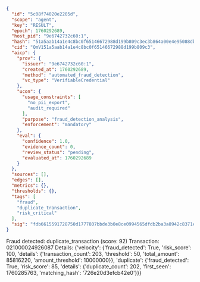```json
{
  "id": "5c08f74020e2205d",
  "scope": "agent",
  "key": "RESULT",
  "epoch": 1760292689,
  "host_pid": "9e6742732c60:1",
  "hash": "51a5aab14a1e4c8bc0f65146672988d199b809c3ec3b864a00e4e95088db52d1",
  "cid": "QmV151a5aab14a1e4c8bc0f65146672988d199b809c3",
  "aicp": {
    "prov": {
      "issuer": "9e6742732c60:1",
      "created_at": 1760292689,
      "method": "automated_fraud_detection",
      "vc_type": "VerifiableCredential"
    },
    "ucon": {
      "usage_constraints": [
        "no_pii_export",
        "audit_required"
      ],
      "purpose": "fraud_detection_analysis",
      "enforcement": "mandatory"
    },
    "eval": {
      "confidence": 1.0,
      "evidence_count": 0,
      "review_status": "pending",
      "evaluated_at": 1760292689
    }
  },
  "sources": [],
  "edges": [],
  "metrics": {},
  "thresholds": {},
  "tags": [
    "fraud",
    "duplicate_transaction",
    "risk_critical"
  ],
  "sig": "fdb6615591728750d1777807bbde3b0e8ce0994565dfdb2ba3a8942c8371e01b"
}
```

Fraud detected: duplicate_transaction (score: 92)
Transaction: 021000024926087
Details: {'velocity': {'fraud_detected': True, 'risk_score': 100, 'details': {'transaction_count': 203, 'threshold': 50, 'total_amount': 85816220, 'amount_threshold': 10000000}}, 'duplicate': {'fraud_detected': True, 'risk_score': 85, 'details': {'duplicate_count': 202, 'first_seen': 1760285763, 'matching_hash': '726e20d3efcb42e0'}}}